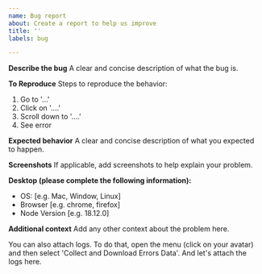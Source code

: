 ```yaml
---
name: Bug report
about: Create a report to help us improve
title: ''
labels: bug

---
```


**Describe the bug**
A clear and concise description of what the bug is.

**To Reproduce**
Steps to reproduce the behavior:
1. Go to '...'
2. Click on '....'
3. Scroll down to '....'
4. See error

**Expected behavior**
A clear and concise description of what you expected to happen.

**Screenshots**
If applicable, add screenshots to help explain your problem.

**Desktop (please complete the following information):**
 - OS: [e.g. Mac, Window, Linux]
 - Browser [e.g. chrome, firefox]
 - Node Version [e.g. 18.12.0]

**Additional context**
Add any other context about the problem here.

You can also attach logs. To do that, open the menu (click on your avatar) 
and then select 'Collect and Download Errors Data'. And let's attach the logs here.
